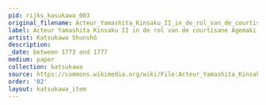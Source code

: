 ```yaml
---
pid: rijks_kasukawa_003
original_filename: Acteur_Yamashita_Kinsaku_II_in_de_rol_van_de_courtisane_Agemaki-Rijksmuseum_RP-P-1956-655
label: Acteur Yamashita Kinsaku II in de rol van de courtisane Agemaki
artist: Katsukawa Shunshō
description: 
_date: between 1773 and 1777
medium: paper
collection: katsukawa
source: https://commons.wikimedia.org/wiki/File:Acteur_Yamashita_Kinsaku_II_in_de_rol_van_de_courtisane_Agemaki-Rijksmuseum_RP-P-1956-655.jpeg
order: '02'
layout: katsukawa_item
---
```

